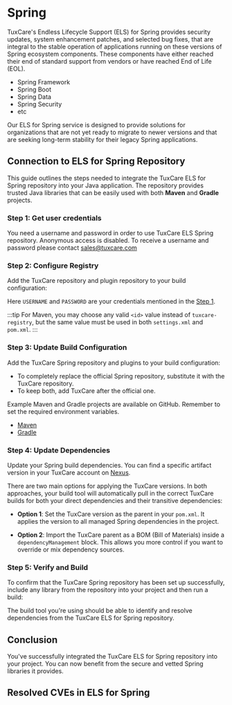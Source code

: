 # Spring

TuxCare's Endless Lifecycle Support (ELS) for Spring provides security updates, system enhancement patches, and selected bug fixes, that are integral to the stable operation of applications running on these versions of Spring ecosystem components. These components have either reached their end of standard support from vendors or have reached End of Life (EOL).

* Spring Framework
* Spring Boot
* Spring Data
* Spring Security
* etc

Our ELS for Spring service is designed to provide solutions for organizations that are not yet ready to migrate to newer versions and that are seeking long-term stability for their legacy Spring applications.

## Connection to ELS for Spring Repository

This guide outlines the steps needed to integrate the TuxCare ELS for Spring repository into your Java application. The repository provides trusted Java libraries that can be easily used with both **Maven** and **Gradle** projects.

### Step 1: Get user credentials

You need a username and password in order to use TuxCare ELS Spring repository. Anonymous access is disabled. To receive a username and password please contact [sales@tuxcare.com](mailto:sales@tuxcare.com)

### Step 2: Configure Registry

Add the TuxCare repository and plugin repository to your build configuration:

<CodeTabs :tabs="[
  { title: 'Maven (~/.m2/settings.xml)', content: mavencreds },
  { title: 'Gradle (~/.gradle/gradle.properties)', content: gradlecreds }
]" />

Here `USERNAME` and `PASSWORD` are your credentials mentioned in the [Step 1](#step-1-get-user-credentials).

:::tip
For Maven, you may choose any valid `<id>` value instead of `tuxcare-registry`, but the same value must be used in both `settings.xml` and `pom.xml`.
:::

### Step 3: Update Build Configuration

Add the TuxCare Spring repository and plugins to your build configuration:

<CodeTabs :tabs="[
  { title: 'Maven (pom.xml)', content: mavenrepo },
  { title: 'Gradle (build.gradle)', content: gradlerepo }
]" />

* To completely replace the official Spring repository, substitute it with the TuxCare repository.
* To keep both, add TuxCare after the official one.

Example Maven and Gradle projects are available on GitHub. Remember to set the required environment variables.
* [Maven](https://github.com/cloudlinux/securechain-java/blob/main/examples/maven)
* [Gradle](https://github.com/cloudlinux/securechain-java/blob/main/examples/gradle)

<!--
**Gradle**

* If you are using Gradle as your build automation tool, make sure to include the following configuration in your project setup:

```text
repositories {
  maven {
    url = uri("https://nexus-repo.corp.cloudlinux.com/repository/els_spring")
    credentials {
            username = findProperty('USERNAME')
            password = findProperty('PASSWORD')
    }
  }
}
```
-->

### Step 4: Update Dependencies

Update your Spring build dependencies. You can find a specific artifact version in your TuxCare account on [Nexus](https://nexus.repo.tuxcare.com/repository/els_spring/).

There are two main options for applying the TuxCare versions. In both approaches, your build tool will automatically pull in the correct TuxCare builds for both your direct dependencies and their transitive dependencies:

* **Option 1**: Set the TuxCare version as the parent in your `pom.xml`. It applies the version to all managed Spring dependencies in the project.

  <CodeTabs :tabs="[
    { title: 'Maven (pom.xml)', content: mavendeps },
    { title: 'Gradle (build.gradle)', content: gradledeps }
  ]" />

* **Option 2**: Import the TuxCare parent as a BOM (Bill of Materials) inside a `dependencyManagement` block. This allows you more control if you want to override or mix dependency sources.

  <CodeTabs :tabs="[
    { title: 'Maven (pom.xml)', content: mavendeps2 },
    { title: 'Gradle (build.gradle)', content: gradledeps2 }
  ]" />

### Step 5: Verify and Build

To confirm that the TuxCare Spring repository has been set up successfully, include any library from the repository into your project and then run a build:

<CodeTabs :tabs="[
  { title: 'Maven', content: `mvn clean install` },
  { title: 'Gradle', content: `./gradlew build` }
]" />

The build tool you're using should be able to identify and resolve dependencies from the TuxCare ELS for Spring repository.

## Conclusion

You've successfully integrated the TuxCare ELS for Spring repository into your project. You can now benefit from the secure and vetted Spring libraries it provides.

## Resolved CVEs in ELS for Spring

<CVETracker />


<!-- data for spring instructions used in code blocks -->

<script setup>
const mavencreds =
`<?xml version="1.0" encoding="UTF-8"?>
<settings xmlns="http://maven.apache.org/SETTINGS/1.1.0">
    <servers>
        <server>
          <id>tuxcare-registry</id>
          <username>USERNAME</username>
          <password>PASSWORD</password>
        </server>
    </servers>
</settings>`

const gradlecreds =
`tuxcare_registry_url=https://nexus.repo.tuxcare.com/repository/els_spring/
tuxcare_registry_user=USERNAME
tuxcare_registry_password=PASSWORD`

 const mavenrepo =
 `<repositories>
    <repository>
        <id>tuxcare-registry</id>
        <url>https://nexus.repo.tuxcare.com/repository/els_spring/</url>
    </repository>
</repositories>

<pluginRepositories>
  <pluginRepository>
    <id>tuxcare-registry</id>
    <url>https://nexus.repo.tuxcare.com/repository/els_spring/</url>
  </pluginRepository>
</pluginRepositories>`

 const gradlerepo =
 `repositories {
    maven {
      url = uri(providers.gradleProperty("tuxcare_registry_url").get())
      credentials {
        username = providers.gradleProperty("tuxcare_registry_user").get()
        password = providers.gradleProperty("tuxcare_registry_password").get()
      }
      authentication {
        basic(BasicAuthentication)
      }
    }
    mavenCentral()
 }

 pluginManagement {
   repositories {
   //...
   maven {
     url = uri(providers.gradleProperty("tuxcare_registry_url").get())
     credentials {
       username = providers.gradleProperty("tuxcare_registry_user").get()
       password = providers.gradleProperty("tuxcare_registry_password").get()
     }
     authentication {
       basic(BasicAuthentication)
     }
   }
   mavenCentral()
   //...
   }
 }`

const mavendeps =
`<parent>
   <groupId>org.springframework.boot</groupId>
   <artifactId>spring-boot-starter-parent</artifactId>
   <version>2.7.18-tuxcare.8</version>
 </parent>

 <dependencies>
   <dependency>
     <groupId>org.springframework.boot</groupId>
     <artifactId>spring-boot-starter-web</artifactId>
   </dependency>
   <dependency>
     <groupId>org.springframework.boot</groupId>
     <artifactId>spring-boot-starter-test</artifactId>
     <scope>test</scope>
   </dependency>
 </dependencies>`

const mavendeps2 =
`<dependencyManagement>
   <dependencies>
     <dependency>
       <groupId>org.springframework.boot</groupId>
       <artifactId>spring-boot-starter-parent</artifactId>
       <version>2.7.18-tuxcare.8</version>
       <type>pom</type>
       <scope>import</scope>
     </dependency>
   </dependencies>
 </dependencyManagement>

 <dependencies>
   <dependency>
     <groupId>org.springframework.boot</groupId>
     <artifactId>spring-boot-starter-web</artifactId>
   </dependency>
   <dependency>
     <groupId>org.springframework.boot</groupId>
     <artifactId>spring-boot-starter-test</artifactId>
     <scope>test</scope>
   </dependency>
 </dependencies>`

const gradledeps =
`plugins {
   id 'java'
   id 'org.springframework.boot' version '2.7.18-tuxcare.8'
   id 'io.spring.dependency-management' version '1.0.15.RELEASE'
 }

 dependencies {
   implementation "org.springframework.boot:spring-boot-starter-web"
   implementation "org.springframework.boot:spring-boot-starter-security"
   implementation "org.springframework.boot:spring-boot-starter-validation"
 }`

 const gradledeps2 =
 `plugins {
    id 'java'
    id 'io.spring.dependency-management' version '1.0.15.RELEASE'
}

dependencyManagement {
    imports {
        mavenBom 'org.springframework.boot:spring-boot-dependencies:2.7.18.tuxcare.8'
    }
}

dependencies {
    implementation "org.springframework.boot:spring-boot-starter-web"
    implementation "org.springframework.boot:spring-boot-starter-security"
    implementation "org.springframework.boot:spring-boot-starter-validation"
}`
</script>
